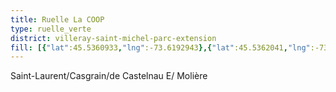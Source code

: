 ```yaml
---
title: Ruelle La COOP
type: ruelle_verte
district: villeray-saint-michel-parc-extension
fill: [{"lat":45.5360933,"lng":-73.6192943},{"lat":45.5362041,"lng":-73.6196591},{"lat":45.5367546,"lng":-73.6193023}]
---
```


Saint-Laurent/Casgrain/de Castelnau E/ Molière